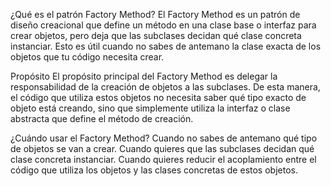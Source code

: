 ¿Qué es el patrón Factory Method?
El Factory Method es un patrón de diseño creacional que define un método en una clase base o
interfaz para crear objetos, pero deja que las subclases decidan qué clase concreta instanciar. Esto
es útil cuando no sabes de antemano la clase exacta de los objetos que tu código necesita crear.

Propósito
El propósito principal del Factory Method es delegar la responsabilidad de la creación de objetos a
las subclases. De esta manera, el código que utiliza estos objetos no necesita saber qué tipo exacto
de objeto está creando, sino que simplemente utiliza la interfaz o clase abstracta que define el
método de creación.

¿Cuándo usar el Factory Method?
Cuando no sabes de antemano qué tipo de objetos se van a crear.
Cuando quieres que las subclases decidan qué clase concreta instanciar.
Cuando quieres reducir el acoplamiento entre el código que utiliza los objetos y las clases
concretas de estos objetos.
